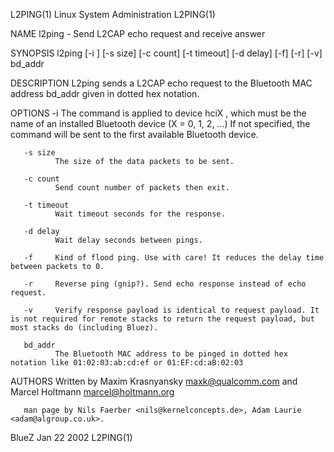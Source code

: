 L2PING(1)                                                                                Linux System Administration                                                                                L2PING(1)

NAME
       l2ping - Send L2CAP echo request and receive answer

SYNOPSIS
       l2ping [-i <hciX>] [-s size] [-c count] [-t timeout] [-d delay] [-f] [-r] [-v] bd_addr

DESCRIPTION
       L2ping sends a L2CAP echo request to the Bluetooth MAC address bd_addr given in dotted hex notation.

OPTIONS
       -i <hciX>
              The command is applied to device hciX , which must be the name of an installed Bluetooth device (X = 0, 1, 2, ...)  If not specified, the command will be sent to the first available Bluetooth
              device.

       -s size
              The size of the data packets to be sent.

       -c count
              Send count number of packets then exit.

       -t timeout
              Wait timeout seconds for the response.

       -d delay
              Wait delay seconds between pings.

       -f     Kind of flood ping. Use with care! It reduces the delay time between packets to 0.

       -r     Reverse ping (gnip?). Send echo response instead of echo request.

       -v     Verify response payload is identical to request payload. It is not required for remote stacks to return the request payload, but most stacks do (including Bluez).

       bd_addr
              The Bluetooth MAC address to be pinged in dotted hex notation like 01:02:03:ab:cd:ef or 01:EF:cd:aB:02:03

AUTHORS
       Written by Maxim Krasnyansky <maxk@qualcomm.com> and Marcel Holtmann <marcel@holtmann.org>

       man page by Nils Faerber <nils@kernelconcepts.de>, Adam Laurie <adam@algroup.co.uk>.

BlueZ                                                                                            Jan 22 2002                                                                                        L2PING(1)
